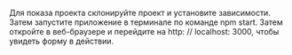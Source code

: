 
   Для показа проекта склонируйте проект и установите зависимости. Затем запустите приложение в терминале по команде npm start.
   Затем откройте в веб-браузере и перейдите на http: // localhost: 3000,
   чтобы увидеть форму в действии.

